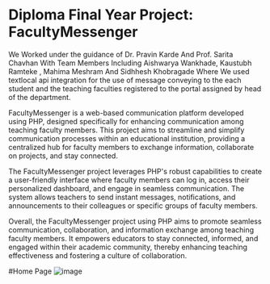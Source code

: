 # Diploma Final Year Project: FacultyMessenger 
We Worked under the guidance of Dr. Pravin Karde And Prof. Sarita Chavhan With Team Members Including Aishwarya Wankhade, Kaustubh Ramteke , Mahima Meshram And Sidhhesh Khobragade Where We used textlocal api integration for the use of message conveying to the each student and the teaching faculties registered to the portal assigned by head of the department. 

FacultyMessenger is a web-based communication platform developed using PHP, designed specifically for enhancing communication among teaching faculty members. This project aims to streamline and simplify communication processes within an educational institution, providing a centralized hub for faculty members to exchange information, collaborate on projects, and stay connected.

The FacultyMessenger project leverages PHP's robust capabilities to create a user-friendly interface where faculty members can log in, access their personalized dashboard, and engage in seamless communication. The system allows teachers to send instant messages, notifications, and announcements to their colleagues or specific groups of faculty members.

Overall, the FacultyMessenger project using PHP aims to promote seamless communication, collaboration, and information exchange among teaching faculty members. It empowers educators to stay connected, informed, and engaged within their academic community, thereby enhancing teaching effectiveness and fostering a culture of collaboration.

#Home Page
![image](https://github.com/prasad-shembekar/Poly_Project/assets/89524884/88c90321-019b-4b8b-abeb-ea710f058bd6)

